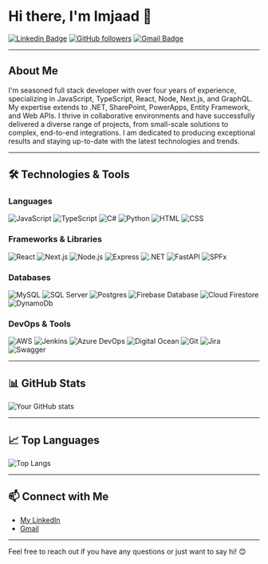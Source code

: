# Hi there, I'm Imjaad 👋

[![Linkedin Badge](https://img.shields.io/badge/-LinkedIn-blue?style=flat-square&logo=Linkedin&logoColor=white&link=https://www.linkedin.com/in/imjaad1994/)](https://www.linkedin.com/in/imjaad1994/)
[![GitHub followers](https://img.shields.io/github/followers/imjaadH?label=Follow&style=social)](https://github.com/imjaadH)
[![Gmail Badge](https://img.shields.io/badge/-Gmail-c14438?style=flat-square&logo=Gmail&logoColor=white&link=mailto:imjaadhaider@gmail.com)](mailto:imjaadhaider@gmail.com)

---

## About Me

I'm seasoned full stack developer with over four years of experience, specializing in JavaScript, TypeScript, React, Node, Next.js, and GraphQL. My expertise extends to .NET, SharePoint, PowerApps, Entity Framework, and Web APIs. I thrive in collaborative environments and have successfully delivered a diverse range of projects, from small-scale solutions to complex, end-to-end integrations. I am dedicated to producing exceptional results and staying up-to-date with the latest technologies and trends.

---

## 🛠️ Technologies & Tools

### Languages
![JavaScript](https://img.shields.io/badge/-JavaScript-333333?style=flat&logo=javascript)
![TypeScript](https://img.shields.io/badge/-TypeScript-333333?style=flat&logo=typescript)
![C#](https://img.shields.io/badge/-C%23-333333?style=flat&logo=csharp)
![Python](https://img.shields.io/badge/-Python-333333?style=flat&logo=python)
![HTML](https://img.shields.io/badge/-HTML-333333?style=flat&logo=html5)
![CSS](https://img.shields.io/badge/-CSS-333333?style=flat&logo=css3)

### Frameworks & Libraries
![React](https://img.shields.io/badge/-React-333333?style=flat&logo=react)
![Next.js](https://img.shields.io/badge/-Next.js-333333?style=flat&logo=next.js)
![Node.js](https://img.shields.io/badge/-Node.js-333333?style=flat&logo=node.js)
![Express](https://img.shields.io/badge/-Express-333333?style=flat&logo=express)
![.NET](https://img.shields.io/badge/-.NET-333333?style=flat&logo=dotnet)
![FastAPI](https://img.shields.io/badge/-FastAPI-333333?style=flat&logo=fastapi)
![SPFx](https://img.shields.io/badge/-SPFx-333333?style=flat&logo=microsoft)

### Databases
![MySQL](https://img.shields.io/badge/-MySQL-333333?style=flat&logo=mysql)
![SQL Server](https://img.shields.io/badge/-SQL%20Server-333333?style=flat&logo=microsoftsqlserver)
![Postgres](https://img.shields.io/badge/-Postgres-333333?style=flat&logo=postgresql)
![Firebase Database](https://img.shields.io/badge/-Firebase%20Database-333333?style=flat&logo=firebase)
![Cloud Firestore](https://img.shields.io/badge/-Cloud%20Firestore-333333?style=flat&logo=google)
![DynamoDb](https://img.shields.io/badge/-DynamoDb-333333?style=flat&logo=amazon-dynamodb)

### DevOps & Tools
![AWS](https://img.shields.io/badge/-AWS-333333?style=flat&logo=amazon-aws)
![Jenkins](https://img.shields.io/badge/-Jenkins-333333?style=flat&logo=jenkins)
![Azure DevOps](https://img.shields.io/badge/-Azure%20DevOps-333333?style=flat&logo=azuredevops)
![Digital Ocean](https://img.shields.io/badge/-Digital%20Ocean-333333?style=flat&logo=digitalocean)
![Git](https://img.shields.io/badge/-Git-333333?style=flat&logo=git)
![Jira](https://img.shields.io/badge/-Jira-333333?style=flat&logo=jira)
![Swagger](https://img.shields.io/badge/-Swagger-333333?style=flat&logo=swagger)

---

## 📊 GitHub Stats

![Your GitHub stats](https://github-readme-stats.vercel.app/api?username=imjaadH&show_icons=true&hide_border=true&count_private=true)

---

## 📈 Top Languages

![Top Langs](https://github-readme-stats.vercel.app/api/top-langs/?username=imjaadH&layout=compact)

---

## 📫 Connect with Me

- [My LinkedIn](https://www.linkedin.com/in/imjaad1994/)
 - [Gmail](mailto:imjaadhaider@gmail.com)

---

Feel free to reach out if you have any questions or just want to say hi! 😊
